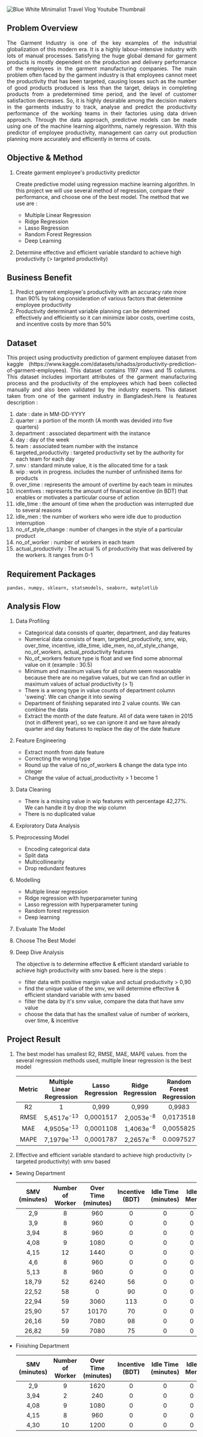 ![Blue White Minimalist Travel Vlog Youtube Thumbnail](https://user-images.githubusercontent.com/100056450/231661893-49988f19-51af-4485-bfc6-4cc7230f3045.jpg)

## Problem Overview
<p align="justify">The Garment Industry is one of the key examples of the industrial globalization of this modern era. It is a highly labour-intensive industry with lots of manual processes. Satisfying the huge global demand for garment products is mostly dependent on the production and delivery performance of the employees in the garment manufacturing companies. The main problem often faced by the garment industry is that employees cannot meet the productivity that has been targeted, causing losses such as the number of good products produced is less than the target, delays in completing products from a predetermined time period, and the level of customer satisfaction decreases. So, it is highly desirable among the decision makers in the garments industry to track, analyse and predict the productivity performance of the working teams in their factories using data driven approach. Through the data approach, predictive models can be made using one of the machine learning algorithms, namely regression. With this predictor of employee productivity, management can carry out production planning more accurately and efficiently in terms of costs.</p>

## Objective & Method
1. Create garment employee's productivity predictor
   
   Create predictive model using regression machine learning algorithm. In this project we will use several method of regression, compare  their performance, and choose one of the best model. The method that we use are :
   * Multiple Linear Regression
   * Ridge Regression
   * Lasso Regression
   * Random Forest Regression
   * Deep Learning
2. Determine effective and efficient variable standard to achieve high productivity (> targeted productivity)

## Business Benefit
1. Predict garment employee's productivity with an accuracy rate more than 90% by taking consideration of various factors that determine employee productivity
2. Productivity determinant variable planning can be determined effectively and efficiently so it can minimize labor costs, overtime costs, and incentive costs by more than 50%

## Dataset 
<p align="justify">This project using productivity prediction of garment employee dataset from kaggle (https://www.kaggle.com/datasets/ishadss/productivity-prediction-of-garment-employees). This dataset contains 1197 rows and 15 columns. This dataset includes important attributes of the garment manufacturing process and the productivity of the employees which had been collected manually and also been validated by the industry experts. This dataset taken from one of the garment industry in Bangladesh.Here is features description : </p>

1. date : date in MM-DD-YYYY
2. quarter : a portion of the month (A month was devided into five quarters)
3. department : associated department with the instance
4. day : day of the week
5. team : associated team number with the instance
6. targeted_productivity : targeted productivity set by the authority for each team for each day
7. smv : standard minute value, it is the allocated time for a task
8. wip : work in progress. includes the number of unfinished items for products 
9. over_time : represents the amount of overtime by each team in minutes
10. incentives : represents the amount of financial incentive (in BDT) that enables or motivates a particular course of action
11. idle_time : the amount of time when the production was interrupted due to several reasons
12. idle_men : the number of workers who were idle due to production interruption
13. no_of_style_change : number of changes in the style of a particular product 
14. no_of_worker : number of workers in each team
15. actual_productivity : The actual % of productivity that was delivered by the workers. It ranges from 0-1

## Requirement Packages

```
pandas, numpy, sklearn, statsmodels, seaborn, matplotlib
```
## Analysis Flow
1. Data Profiling
   * Categorical data consists of quarter, department, and day features
   * Numerical data consists of team, targeted_productivity, smv, wip, over_time, incentive, idle_time, idle_men, no_of_style_change, no_of_workers, actual_productivity features
   * No_of_workers feature type is float and we find some abnormal value on it (example : 30.5)
   * Minimum and maximum values for all column seem reasonable because there are no negative values, but we can find an outlier in maximum values of actual productivity (> 1)
   * There is a wrong type in value counts of department column 'sweing'. We can change it into sewing
   * Department of finishing separated into 2 value counts. We can combine the data
   * Extract the month of the date feature. All of data were taken in 2015 (not in different year), so we can ignore it and we have already quarter and day features to replace the day of the date feature
   
2. Feature Engineering
   * Extract month from date feature
   * Correcting the wrong type
   * Round up the value of no_of_workers & change the data type into integer
   * Change the value of actual_productivity > 1 become 1
   
3. Data Cleaning
   * There is a missing value in wip features with percentage 42,27%. We can handle it by drop the wip column
   * There is no duplicated value

4. Exploratory Data Analysis
5. Preprocessing Model
   * Encoding categorical data
   * Split data
   * Multicollinearity
   * Drop redundant features
6. Modelling
   * Multiple linear regression
   * Ridge regression with hyperparameter tuning 
   * Lasso regression with hyperparameter tuning 
   * Random forest regression
   * Deep learning
7. Evaluate The Model
8. Choose The Best Model
9. Deep Dive Analysis 

   The objective is to determine effective & efficient standard variable to achieve high productivity with smv based.  here is the steps :
   * filter data with positive margin value and actual productivity > 0,90
   * find the unique value of the smv, we will determine effective & efficient standard variable with smv based
   * filter the data by it's smv value, compare the data that have smv value
   * choose the data that has the smallest value of number of workers, over time, & incentive
     
## Project Result

1. The best model has smallest R2, RMSE, MAE, MAPE values. from the several regression methods used, multiple linear regression is the best model

   | Metric | Multiple Linear Regression | Lasso Regression | Ridge Regression | Random Forest Regression | Deep Learning |
   | :---: | :---: | :---: | :---: | :---: | :---: |
   | R2 | 1 | 0,999 | 0,999 | 0,9983 | - | 
   | RMSE | 5,4517e<sup>-13</sup> | 0,0001517 | 2,0053e<sup>-8</sup> | 0,0173518 | 0,0085 | 
   | MAE | 4,9505e<sup>-13</sup> | 0,0001108 | 1,4063e<sup>-8</sup> | 0,0055825 | 0,0733 | 
   | MAPE | 7,1979e<sup>-13</sup> | 0,0001787| 2,2657e<sup>-8</sup> | 0.0097527 | 11,4380 | 
 
 2. Effective and efficient variable standard to achieve high productivity (> targeted productivity) with smv based
 
 * Sewing Department
    
      | SMV (minutes) | Number of Worker| Over Time (minutes) | Incentive (BDT) | Idle Time (minutes) | Idle Men | Number of Style Change |
      | :---: | :---: | :---: | :---: | :---: | :---: | :---: |
      | 2,9 | 8 | 960 | 0 | 0 | 0 | 0 |
      | 3,9 | 8 | 960 | 0 | 0 | 0 | 0 |
      | 3,94 | 8 | 960 | 0 | 0 | 0 | 0 | 
      | 4,08 | 9 | 1080 | 0 | 0 | 0 | 0 | 
      | 4,15 | 12 | 1440 | 0 | 0 | 0 | 0 | 
      | 4,6 | 8 | 960 | 0 | 0 | 0 | 0 | 
      | 5,13 | 8 | 960 | 0 | 0 | 0 | 0 |
      | 18,79 | 52 | 6240 | 56 | 0 | 0 | 0 | 
      | 22,52 | 58 | 0 | 90 | 0 | 0 | 0 | 
      | 22,94 | 59 | 3060 | 113 | 0 | 0 | 0 | 
      | 25,90 | 57 | 10170 | 70 | 0 | 0 | 0 |
      | 26,16 | 59 | 7080 | 98 | 0 | 0 | 0 |
      | 26,82 | 59 | 7080 | 75 | 0 | 0 | 0 |
      
 * Finishing Department
    
      | SMV (minutes) | Number of Worker| Over Time (minutes) | Incentive (BDT) | Idle Time (minutes) | Idle Men | Number of Style Change |
      | :---: | :---: | :---: | :---: | :---: | :---: | :---: |
      | 2,9 | 9 | 1620 | 0 | 0 | 0 | 0 |
      | 3,94 | 2 | 240 | 0 | 0 | 0 | 0 |
      | 4,08 | 9 | 1080 | 0 | 0 | 0 | 0 | 
      | 4,15 | 8 | 960 | 0 | 0 | 0 | 0 | 
      | 4,30 | 10 | 1200 | 0 | 0 | 0 | 0 | 
      
    
    
    
